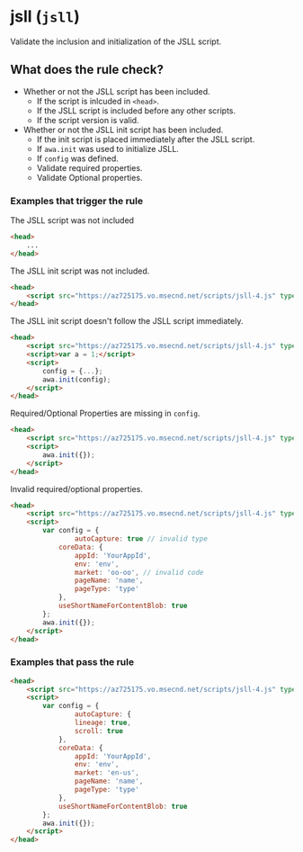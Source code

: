 # jsll (`jsll`)

Validate the inclusion and initialization of the JSLL script.

## What does the rule check?

* Whether or not the JSLL script has been included.
  * If the script is inlcuded in `<head>`.
  * If the JSLL script is included before any other scripts.
  * If the script version is valid.
* Whether or not the JSLL init script has been included.
  * If the init script is placed immediately after the JSLL script.
  * If `awa.init` was used to initialize JSLL.
  * If `config` was defined.
  * Validate required properties.
  * Validate Optional properties.

### Examples that **trigger** the rule

The JSLL script was not included

```html
<head>
    ...
</head>
```

The JSLL init script was not included.

```html
<head>
    <script src="https://az725175.vo.msecnd.net/scripts/jsll-4.js" type="text/javascript"></script>
</head>
```

The JSLL init script doesn't follow the JSLL script immediately.

```html
<head>
    <script src="https://az725175.vo.msecnd.net/scripts/jsll-4.js" type="text/javascript"></script>
    <script>var a = 1;</script>
    <script>
        config = {...};
        awa.init(config);
    </script>
</head>
```

Required/Optional Properties are missing in `config`.

```html
<head>
    <script src="https://az725175.vo.msecnd.net/scripts/jsll-4.js" type="text/javascript"></script>
    <script>
        awa.init({});
    </script>
</head>
```

Invalid required/optional properties.

```html
<head>
    <script src="https://az725175.vo.msecnd.net/scripts/jsll-4.js" type="text/javascript"></script>
    <script>
        var config = {
                autoCapture: true // invalid type
            coreData: {
                appId: 'YourAppId',
                env: 'env',
                market: 'oo-oo', // invalid code
                pageName: 'name',
                pageType: 'type'
            },
            useShortNameForContentBlob: true
        };
        awa.init({});
    </script>
</head>
```

### Examples that **pass** the rule

```html
<head>
    <script src="https://az725175.vo.msecnd.net/scripts/jsll-4.js" type="text/javascript"></script>
    <script>
        var config = {
                autoCapture: {
                lineage: true,
                scroll: true
            },
            coreData: {
                appId: 'YourAppId',
                env: 'env',
                market: 'en-us',
                pageName: 'name',
                pageType: 'type'
            },
            useShortNameForContentBlob: true
        };
        awa.init({});
    </script>
</head>
```
